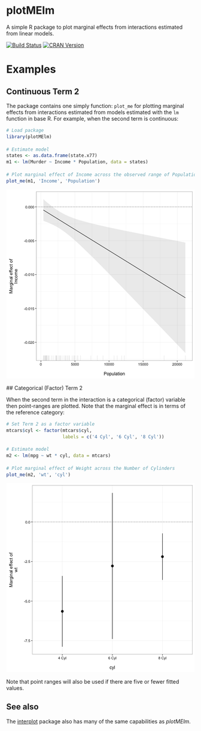 plotMElm
======================

A simple R package to plot marginal effects from interactions estimated
from linear models.

[![Build Status](https://travis-ci.org/christophergandrud/plotMElm.png)](https://travis-ci.org/christophergandrud/plotMElm) [![CRAN Version](http://www.r-pkg.org/badges/version/plotMElm)](http://cran.r-project.org/package=plotMElm) 

<!----
![CRAN Downloads](http://cranlogs.r-pkg.org/badges/last-month/plotMElm) ![CRAN Total Downloads](http://cranlogs.r-pkg.org/badges/grand-total/plotMElm)
--->


# Examples

## Continuous Term 2

The package contains one simply function: `plot_me` for plotting marginal
effects from interactions estimated from models estimated with the
`lm` function in base R. For example, when the second term is continuous:


```r
# Load package
library(plotMElm)

# Estimate model
states <- as.data.frame(state.x77)
m1 <- lm(Murder ~ Income * Population, data = states)

# Plot marginal effect of Income across the observed range of Population
plot_me(m1, 'Income', 'Population')
```

![plot of chunk murder-me-example](figure/murder-me-example-1.png)

## Categorical (Factor) Term 2

When the second term in the interaction is a categorical (factor) variable then point-ranges are plotted. Note that the marginal effect is in terms of the 
reference category:


```r
# Set Term 2 as a factor variable
mtcars$cyl <- factor(mtcars$cyl, 
                     labels = c('4 Cyl', '6 Cyl', '8 Cyl'))

# Estimate model
m2 <- lm(mpg ~ wt * cyl, data = mtcars)

# Plot marginal effect of Weight across the Number of Cylinders
plot_me(m2, 'wt', 'cyl')
```

![plot of chunk cars-example](figure/cars-example-1.png)

Note that point ranges will also be used if there are five or fewer fitted values.

## See also 

The [interplot](https://cran.r-project.org/package=interplot) package also has many of the same capabilities as *plotMElm*.

